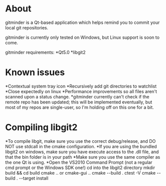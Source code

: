 About
=====
gitminder is a Qt-based application which helps remind you to commit your local git repositories.

gitminder is currently only tested on Windows, but Linux support is soon to come.

gitminder requirements:
*Qt5.0
*libgit2

Known issues
============
*Contextual system tray icon
*Recursively add git directories to watchlist
*Close expectedly on linux
*Performance improvements so all files aren't scanned upon a status change.
*gitminder currently can't check if the remote repo has been updated; this will be implemented eventually, but most of my repos are single-user, so I'm holding off on this one for a bit.

Compiling libgit2
=================
*To compile libgit, make sure you use the correct debug/release, and DO NOT use stdcall in the cmake configuration.
*If you are using the bundled libgit2 on windows, make sure you have execute access to the .dll file, and that the bin folder is in your path
*Make sure you use the same compiler as the one Qt is using.
*Open the VS2010 Command Prompt (not a regular cmd prompt or the Windows SDK one!)
	cd into the libgit2 directory
	mkdir build && cd build
	cmake .. or cmake-gui ..
	cmake --build .
	ctest -V
	cmake --build . --target install